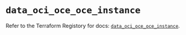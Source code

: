 # `data_oci_oce_oce_instance`

Refer to the Terraform Registory for docs: [`data_oci_oce_oce_instance`](https://registry.terraform.io/providers/oracle/oci/6.18.0/docs/data-sources/oce_oce_instance).
